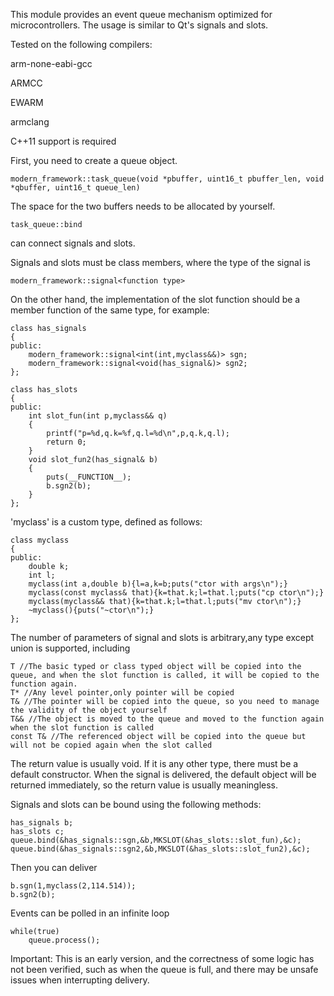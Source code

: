 This module provides an event queue mechanism optimized for microcontrollers. The usage is similar to Qt's signals and slots. 

Tested on the following compilers:

arm-none-eabi-gcc

ARMCC

EWARM

armclang

C++11 support is required

First, you need to create a queue object. 

    modern_framework::task_queue(void *pbuffer, uint16_t pbuffer_len, void *qbuffer, uint16_t queue_len)

The space for the two buffers needs to be allocated by yourself.

    task_queue::bind

can connect signals and slots. 

Signals and slots must be class members, where the type of the signal is 
    
    modern_framework::signal<function type>
    
On the other hand, the implementation of the slot function should be a member function of the same type, for example:

    class has_signals
    {
    public:
        modern_framework::signal<int(int,myclass&&)> sgn;
        modern_framework::signal<void(has_signal&)> sgn2;
    };
    
    class has_slots
    {
    public:
        int slot_fun(int p,myclass&& q)
        {
            printf("p=%d,q.k=%f,q.l=%d\n",p,q.k,q.l);
            return 0;
        }
        void slot_fun2(has_signal& b)
        {
            puts(__FUNCTION__);
            b.sgn2(b);
        }
    };

'myclass' is a custom type, defined as follows:

    class myclass
    {
    public:
        double k;
        int l;
        myclass(int a,double b){l=a,k=b;puts("ctor with args\n");}
        myclass(const myclass& that){k=that.k;l=that.l;puts("cp ctor\n");}
        myclass(myclass&& that){k=that.k;l=that.l;puts("mv ctor\n");}
        ~myclass(){puts("~ctor\n");}
    };

The number of parameters of signal and slots is arbitrary,any type except union is supported, including

    T //The basic typed or class typed object will be copied into the queue, and when the slot function is called, it will be copied to the function again.
    T* //Any level pointer,only pointer will be copied
    T& //The pointer will be copied into the queue, so you need to manage the validity of the object yourself
    T&& //The object is moved to the queue and moved to the function again when the slot function is called
    const T& //The referenced object will be copied into the queue but will not be copied again when the slot called

The return value is usually void. If it is any other type, there must be a default constructor. When the signal is delivered, the default object will be returned immediately, so the return value is usually meaningless.

Signals and slots can be bound using the following methods:

    has_signals b;
    has_slots c;
    queue.bind(&has_signals::sgn,&b,MKSLOT(&has_slots::slot_fun),&c);
    queue.bind(&has_signals::sgn2,&b,MKSLOT(&has_slots::slot_fun2),&c);
    
Then you can deliver

    b.sgn(1,myclass(2,114.514));
    b.sgn2(b);

Events can be polled in an infinite loop

    while(true)
        queue.process();

Important: This is an early version, and the correctness of some logic has not been verified, such as when the queue is full, and there may be unsafe issues when interrupting delivery.
